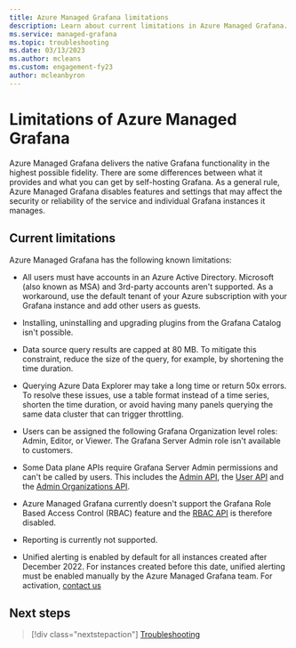 ```yaml
---
title: Azure Managed Grafana limitations
description: Learn about current limitations in Azure Managed Grafana.
ms.service: managed-grafana
ms.topic: troubleshooting
ms.date: 03/13/2023
ms.author: mcleans
ms.custom: engagement-fy23
author: mcleanbyron
---
```


# Limitations of Azure Managed Grafana

Azure Managed Grafana delivers the native Grafana functionality in the highest possible fidelity. There are some differences between what it provides and what you can get by self-hosting Grafana. As a general rule, Azure Managed Grafana disables features and settings that may affect the security or reliability of the service and individual Grafana instances it manages.

## Current limitations

Azure Managed Grafana has the following known limitations:

* All users must have accounts in an Azure Active Directory. Microsoft (also known as MSA) and 3rd-party accounts aren't supported. As a workaround, use the default tenant of your Azure subscription with your Grafana instance and add other users as guests.

* Installing, uninstalling and upgrading plugins from the Grafana Catalog isn't possible.

* Data source query results are capped at 80 MB. To mitigate this constraint, reduce the size of the query, for example, by shortening the time duration.

* Querying Azure Data Explorer may take a long time or return 50x errors. To resolve these issues, use a table format instead of a time series, shorten the time duration, or avoid having many panels querying the same data cluster that can trigger throttling.

* Users can be assigned the following Grafana Organization level roles: Admin, Editor, or Viewer. The Grafana Server Admin role isn't available to customers.

* Some Data plane APIs require Grafana Server Admin permissions and can't be called by users. This includes the [Admin API](https://grafana.com/docs/grafana/latest/developers/http_api/admin/), the [User API](https://grafana.com/docs/grafana/latest/developers/http_api/user/#user-api) and the [Admin Organizations API](https://grafana.com/docs/grafana/latest/developers/http_api/org/#admin-organizations-api).

* Azure Managed Grafana currently doesn't support the Grafana Role Based Access Control (RBAC) feature and the [RBAC API](https://grafana.com/docs/grafana/latest/developers/http_api/access_control/) is therefore disabled.

* Reporting is currently not supported.

*  Unified alerting is enabled by default for all instances created after December 2022. For instances created before this date, unified alerting must be enabled manually by the Azure Managed Grafana team. For activation, [contact us](mailto:ad4g@microsoft.com)

## Next steps

> [!div class="nextstepaction"]
> [Troubleshooting](./troubleshoot-managed-grafana.md)
